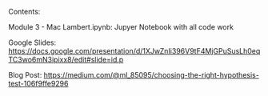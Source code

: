 Contents:

Module 3 - Mac Lambert.ipynb: Jupyer Notebook with all code work

Google Slides: https://docs.google.com/presentation/d/1XJwZnIi396V9tF4MjGPuSusLh0eqTC3wo6mN3ipixx8/edit#slide=id.p

Blog Post: https://medium.com/@ml_85095/choosing-the-right-hypothesis-test-106f9ffe9296
